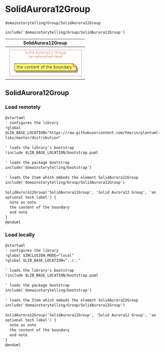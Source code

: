 # SolidAurora12Group


```text
domainstorytelling/Group/SolidAurora12Group
```

```text
include('domainstorytelling/Group/SolidAurora12Group')
```



| SolidAurora12Group |
| :---: |
| ![illustration for SolidAurora12Group](../../domainstorytelling/Group/SolidAurora12Group.Local.png) |




## SolidAurora12Group

### Load remotely
```plantuml
@startuml
' configures the library
!global $LIB_BASE_LOCATION="https://raw.githubusercontent.com/tmorin/plantuml-libs/master/distribution"

' loads the library's bootstrap
!include $LIB_BASE_LOCATION/bootstrap.puml

' loads the package bootstrap
include('domainstorytelling/bootstrap')

' loads the Item which embeds the element SolidAurora12Group
include('domainstorytelling/Group/SolidAurora12Group')

SolidAurora12Group('SolidAurora12Group', 'Solid Aurora12 Group', 'an optional tech label') {
  note as note
  the content of the boundary
  end note
}
@enduml
```

### Load locally
```plantuml
@startuml
' configures the library
!global $INCLUSION_MODE="local"
!global $LIB_BASE_LOCATION="../.."

' loads the library's bootstrap
!include $LIB_BASE_LOCATION/bootstrap.puml

' loads the package bootstrap
include('domainstorytelling/bootstrap')

' loads the Item which embeds the element SolidAurora12Group
include('domainstorytelling/Group/SolidAurora12Group')

SolidAurora12Group('SolidAurora12Group', 'Solid Aurora12 Group', 'an optional tech label') {
  note as note
  the content of the boundary
  end note
}
@enduml
```


